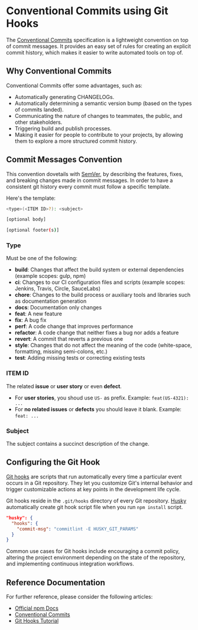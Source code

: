 # Conventional Commits using Git Hooks

The [Conventional Commits](https://www.conventionalcommits.org/) specification is a lightweight convention on top of commit messages.
It provides an easy set of rules for creating an explicit commit history, which makes it easier to write automated tools on top of.

## Why Conventional Commits

Conventional Commits offer some advantages, such as:

- Automatically generating CHANGELOGs.
- Automatically determining a semantic version bump (based on the types of commits landed).
- Communicating the nature of changes to teammates, the public, and other stakeholders.
- Triggering build and publish processes.
- Making it easier for people to contribute to your projects, by allowing them to explore a more structured commit history.

## Commit Messages Convention

This convention dovetails with [SemVer](https://semver.org/), by describing the features, fixes, and breaking changes made in commit messages.
In order to have a consistent git history every commit must follow a specific template.

Here's the template:

```bash
<type>(<ITEM ID>?): <subject>

[optional body]

[optional footer(s)]
```

### Type

Must be one of the following:

- **build**: Changes that affect the build system or external dependencies (example scopes: gulp, npm)
- **ci**: Changes to our CI configuration files and scripts (example scopes: Jenkins, Travis, Circle, SauceLabs)
- **chore**: Changes to the build process or auxiliary tools and libraries such as documentation generation
- **docs**: Documentation only changes
- **feat**: A new feature
- **fix**: A bug fix
- **perf**: A code change that improves performance
- **refactor**: A code change that neither fixes a bug nor adds a feature
- **revert**: A commit that reverts a previous one
- **style**: Changes that do not affect the meaning of the code (white-space, formatting, missing semi-colons, etc.)
- **test**: Adding missing tests or correcting existing tests

### ITEM ID

The related **issue** or **user story** or even **defect**.

- For **user stories**, you shoud use `US-` as prefix. Example: `feat(US-4321): ...`
- For **no related issues** or **defects** you should leave it blank. Example: `feat: ...`

### Subject

The subject contains a succinct description of the change.

## Configuring the Git Hook

[Git hooks](https://git-scm.com/book/en/v2/Customizing-Git-Git-Hooks) are scripts that run automatically every time a particular event occurs in a Git repository.
They let you customize Git's internal behavior and trigger customizable actions at key points in the development life cycle.

Git hooks reside in the `.git/hooks` directory of every Git repository.
[Husky](https://typicode.github.io/husky) automatically create git hook script file when you run `npm install` script.

```json
"husky": {
  "hooks": {
    "commit-msg": "commitlint -E HUSKY_GIT_PARAMS"
  }
}
```

Common use cases for Git hooks include encouraging a commit policy, altering the project environment depending on the state of the repository, and implementing continuous integration workflows.

## Reference Documentation

For further reference, please consider the following articles:

- [Official npm Docs](https://docs.npmjs.com/)
- [Conventional Commits](https://www.conventionalcommits.org/)
- [Git Hooks Tutorial](https://www.atlassian.com/git/tutorials/git-hooks)
